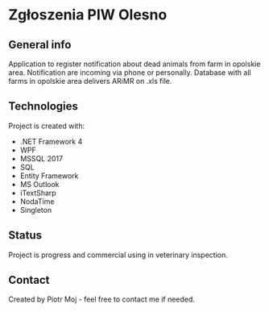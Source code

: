 # Zgłoszenia PIW Olesno

## General info
Application to register notification about dead animals from farm in opolskie area. Notification are incoming via phone or personally.
Database with all farms in opolskie area delivers ARiMR on .xls file. 

## Technologies
Project is created with:
* .NET Framework 4
* WPF
* MSSQL 2017
* SQL
* Entity Framework
* MS Outlook
* iTextSharp
* NodaTime
* Singleton

## Status
Project is progress and commercial using in veterinary inspection.

## Contact
Created by Piotr Moj - feel free to contact me if needed.
